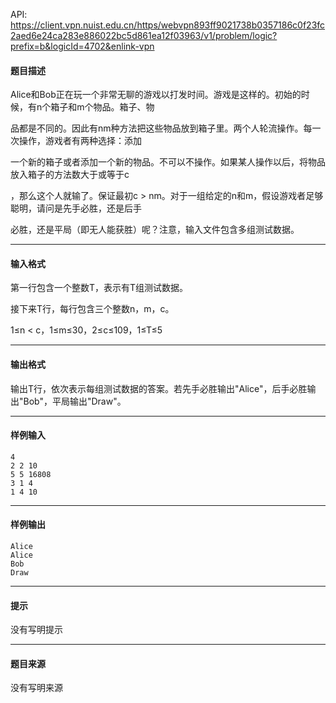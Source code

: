 API: https://client.vpn.nuist.edu.cn/https/webvpn893ff9021738b0357186c0f23fc2aed6e24ca283e886022bc5d861ea12f03963/v1/problem/logic?prefix=b&logicId=4702&enlink-vpn

#### 题目描述

Alice和Bob正在玩一个非常无聊的游戏以打发时间。游戏是这样的。初始的时候，有n个箱子和m个物品。箱子、物

品都是不同的。因此有nm种方法把这些物品放到箱子里。两个人轮流操作。每一次操作，游戏者有两种选择：添加

一个新的箱子或者添加一个新的物品。不可以不操作。如果某人操作以后，将物品放入箱子的方法数大于或等于c

，那么这个人就输了。保证最初c > nm。对于一组给定的n和m，假设游戏者足够聪明，请问是先手必胜，还是后手

必胜，还是平局（即无人能获胜）呢？注意，输入文件包含多组测试数据。

---

#### 输入格式

第一行包含一个整数T，表示有T组测试数据。

接下来T行，每行包含三个整数n，m，c。

1≤n < c，1≤m≤30，2≤c≤109，1≤T≤5

---

#### 输出格式

输出T行，依次表示每组测试数据的答案。若先手必胜输出"Alice"，后手必胜输出"Bob"，平局输出"Draw"。

---

#### 样例输入
```
4
2 2 10
5 5 16808
3 1 4
1 4 10
```

---

#### 样例输出
```
Alice
Alice
Bob
Draw
```

---

#### 提示

没有写明提示

---

#### 题目来源

没有写明来源